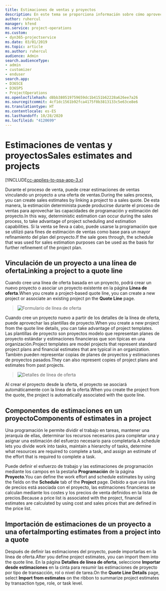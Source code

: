 ```yaml
---
title: Estimaciones de ventas y proyectos
description: En este tema se proporciona información sobre cómo aprovechar la programación y las estimaciones en el proceso de venta.
author: ruhercul
manager: kfend
ms.service: project-operations
ms.custom:
- dyn365-projectservice
ms.date: 03/01/2019
ms.topic: article
ms.author: ruhercul
audience: Admin
search.audienceType:
- admin
- customizer
- enduser
search.app:
- D365CE
- D365PS
- ProjectOperations
ms.openlocfilehash: d8bb380519759659dc1b4151b62228a626ee7a26
ms.sourcegitcommit: 4cf1dc1561b92fca4175f0b3813133c5e63ce8e6
ms.translationtype: HT
ms.contentlocale: es-ES
ms.lasthandoff: 10/28/2020
ms.locfileid: "4120699"
---
```

# <a name="sales-estimates-and-projects"></a><span data-ttu-id="dd7f1-103">Estimaciones de ventas y proyectos</span><span class="sxs-lookup"><span data-stu-id="dd7f1-103">Sales estimates and projects</span></span>

[!INCLUDE[cc-applies-to-psa-app-3.x](../includes/cc-applies-to-psa-app-3x.md)]

<span data-ttu-id="dd7f1-104">Durante el proceso de venta, puede crear estimaciones de ventas vinculando un proyecto a una oferta de ventas.</span><span class="sxs-lookup"><span data-stu-id="dd7f1-104">During the sales process, you can create sales estimates by linking a project to a sales quote.</span></span> <span data-ttu-id="dd7f1-105">De esta manera, la estimación determinista puede producirse durante el proceso de ventas para aprovechar las capacidades de programación y estimación del proyecto.</span><span class="sxs-lookup"><span data-stu-id="dd7f1-105">In this way, deterministic estimation can occur during the sales process, to take advantage of project scheduling and estimation capabilities.</span></span> <span data-ttu-id="dd7f1-106">Si la venta se lleva a cabo, puede usarse la programación que se utilizó para fines de estimación de ventas como base para un mayor refinamiento del plan del proyecto.</span><span class="sxs-lookup"><span data-stu-id="dd7f1-106">If the sale goes through, the schedule that was used for sales estimation purposes can be used as the basis for further refinement of the project plan.</span></span>

## <a name="linking-a-project-to-a-quote-line"></a><span data-ttu-id="dd7f1-107">Vinculación de un proyecto a una línea de oferta</span><span class="sxs-lookup"><span data-stu-id="dd7f1-107">Linking a project to a quote line</span></span>

<span data-ttu-id="dd7f1-108">Cuando cree una línea de oferta basada en un proyecto, podrá crear un nuevo proyecto o asociar un proyecto existente en la página **Línea de oferta**.</span><span class="sxs-lookup"><span data-stu-id="dd7f1-108">When you create a project-based quote line, you can create a new project or associate an existing project pn the **Quote Line** page.</span></span> 

> ![Formulario de línea de oferta](media/project-8.png)
 
<span data-ttu-id="dd7f1-110">Cuando cree un proyecto nuevo a partir de los detalles de la línea de oferta, puede aprovechar las plantillas de proyecto.</span><span class="sxs-lookup"><span data-stu-id="dd7f1-110">When you create a new project from the quote line details, you can take advantage of project templates.</span></span> <span data-ttu-id="dd7f1-111">Las plantillas de proyecto son proyectos modelo que representan planes de proyecto estándar y estimaciones financieras que son típicas en una organización.</span><span class="sxs-lookup"><span data-stu-id="dd7f1-111">Project templates are model projects that represent standard project plans and financial estimates that are typical in an organization.</span></span> <span data-ttu-id="dd7f1-112">También pueden representar copias de planes de proyectos y estimaciones de proyectos pasados.</span><span class="sxs-lookup"><span data-stu-id="dd7f1-112">They can also represent copies of project plans and estimates from past projects.</span></span>

> ![Detalles de línea de oferta](media/project-9.png)
  
<span data-ttu-id="dd7f1-114">Al crear el proyecto desde la oferta, el proyecto se asociará automáticamente con la línea de la oferta.</span><span class="sxs-lookup"><span data-stu-id="dd7f1-114">When you create the project from the quote, the project is automatically associated with the quote line.</span></span>

## <a name="components-of-estimates-in-a-project"></a><span data-ttu-id="dd7f1-115">Componentes de estimaciones en un proyecto</span><span class="sxs-lookup"><span data-stu-id="dd7f1-115">Components of estimates in a project</span></span>

<span data-ttu-id="dd7f1-116">Una programación le permite dividir el trabajo en tareas, mantener una jerarquía de ellas, determinar los recursos necesarios para completar una y asignar una estimación del esfuerzo necesario para completarla.</span><span class="sxs-lookup"><span data-stu-id="dd7f1-116">A schedule lets you divide work into tasks, maintain a hierarchy of tasks, determine what resources are required to complete a task, and assign an estimate of the effort that is required to complete a task.</span></span>

<span data-ttu-id="dd7f1-117">Puede definir el esfuerzo de trabajo y las estimaciones de programación mediante los campos en la pestaña **Programación** de la página **Proyecto**.</span><span class="sxs-lookup"><span data-stu-id="dd7f1-117">You can define the work effort and schedule estimates by using the fields on the **Schedule** tab of the **Project** page.</span></span> <span data-ttu-id="dd7f1-118">Debido a que una lista de precios está asociada con el proyecto, las estimaciones financieras se calculan mediante los costes y los precios de venta definidos en la lista de precios.</span><span class="sxs-lookup"><span data-stu-id="dd7f1-118">Because a price list is associated with the project, financial estimates are calculated by using cost and sales prices that are defined in the price list.</span></span>

## <a name="importing-estimates-from-a-project-into-a-quote"></a><span data-ttu-id="dd7f1-119">Importación de estimaciones de un proyecto a una oferta</span><span class="sxs-lookup"><span data-stu-id="dd7f1-119">Importing estimates from a project into a quote</span></span>

<span data-ttu-id="dd7f1-120">Después de definir las estimaciones del proyecto, puede importarlas en la línea de oferta.</span><span class="sxs-lookup"><span data-stu-id="dd7f1-120">After you define project estimates, you can import them into the quote line.</span></span> <span data-ttu-id="dd7f1-121">En la página **Detalles de línea de oferta**, seleccione **Importar desde estimaciones** en la cinta para resumir las estimaciones de proyecto por tipo de transacción, rol o nivel de tarea.</span><span class="sxs-lookup"><span data-stu-id="dd7f1-121">On the **Quote Line Details** page, select **Import from estimates** on the ribbon to summarize project estimates by transaction type, role, or task level.</span></span>
